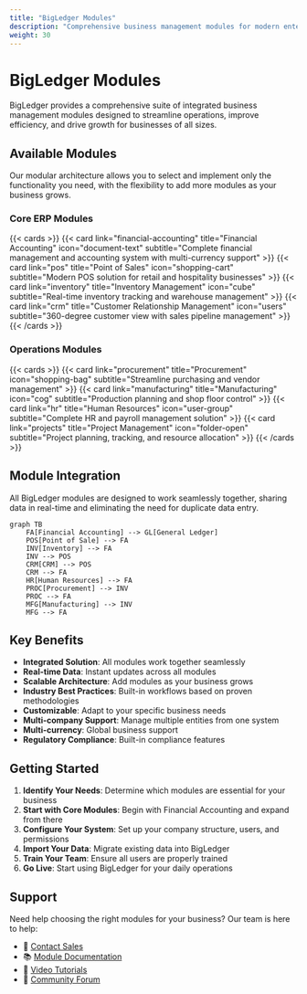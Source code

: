 ```yaml
---
title: "BigLedger Modules"
description: "Comprehensive business management modules for modern enterprises"
weight: 30
---
```


# BigLedger Modules

BigLedger provides a comprehensive suite of integrated business management modules designed to streamline operations, improve efficiency, and drive growth for businesses of all sizes.

## Available Modules

Our modular architecture allows you to select and implement only the functionality you need, with the flexibility to add more modules as your business grows.

### Core ERP Modules

{{< cards >}}
{{< card link="financial-accounting" title="Financial Accounting" icon="document-text" subtitle="Complete financial management and accounting system with multi-currency support" >}}
{{< card link="pos" title="Point of Sales" icon="shopping-cart" subtitle="Modern POS solution for retail and hospitality businesses" >}}
{{< card link="inventory" title="Inventory Management" icon="cube" subtitle="Real-time inventory tracking and warehouse management" >}}
{{< card link="crm" title="Customer Relationship Management" icon="users" subtitle="360-degree customer view with sales pipeline management" >}}
{{< /cards >}}

### Operations Modules

{{< cards >}}
{{< card link="procurement" title="Procurement" icon="shopping-bag" subtitle="Streamline purchasing and vendor management" >}}
{{< card link="manufacturing" title="Manufacturing" icon="cog" subtitle="Production planning and shop floor control" >}}
{{< card link="hr" title="Human Resources" icon="user-group" subtitle="Complete HR and payroll management solution" >}}
{{< card link="projects" title="Project Management" icon="folder-open" subtitle="Project planning, tracking, and resource allocation" >}}
{{< /cards >}}

## Module Integration

All BigLedger modules are designed to work seamlessly together, sharing data in real-time and eliminating the need for duplicate data entry.

```mermaid
graph TB
    FA[Financial Accounting] --> GL[General Ledger]
    POS[Point of Sale] --> FA
    INV[Inventory] --> FA
    INV --> POS
    CRM[CRM] --> POS
    CRM --> FA
    HR[Human Resources] --> FA
    PROC[Procurement] --> INV
    PROC --> FA
    MFG[Manufacturing] --> INV
    MFG --> FA
```

## Key Benefits

- **Integrated Solution**: All modules work together seamlessly
- **Real-time Data**: Instant updates across all modules
- **Scalable Architecture**: Add modules as your business grows
- **Industry Best Practices**: Built-in workflows based on proven methodologies
- **Customizable**: Adapt to your specific business needs
- **Multi-company Support**: Manage multiple entities from one system
- **Multi-currency**: Global business support
- **Regulatory Compliance**: Built-in compliance features

## Getting Started

1. **Identify Your Needs**: Determine which modules are essential for your business
2. **Start with Core Modules**: Begin with Financial Accounting and expand from there
3. **Configure Your System**: Set up your company structure, users, and permissions
4. **Import Your Data**: Migrate existing data into BigLedger
5. **Train Your Team**: Ensure all users are properly trained
6. **Go Live**: Start using BigLedger for your daily operations

## Support

Need help choosing the right modules for your business? Our team is here to help:

- 📧 [Contact Sales](mailto:sales@bigledger.com)
- 📚 [Module Documentation](/docs/modules/)
- 🎥 [Video Tutorials](/tutorials/)
- 💬 [Community Forum](https://forum.bigledger.com)